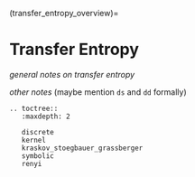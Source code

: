 (transfer_entropy_overview)=
# Transfer Entropy

_general notes on transfer entropy_

_other notes_ (maybe mention ``ds`` and ``dd`` formally)


```{eval-rst}
.. toctree::
   :maxdepth: 2

   discrete
   kernel
   kraskov_stoegbauer_grassberger
   symbolic
   renyi
```
